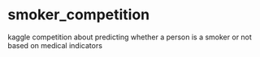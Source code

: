 # smoker_competition
kaggle competition about predicting whether a person is a smoker or not based on medical indicators
